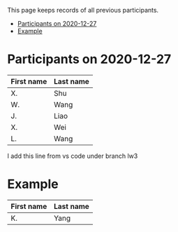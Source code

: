 This page keeps records of all previous participants.

- [Participants on 2020-12-27](#participants-on-2020-12-27)
- [Example](#example)

# Participants on 2020-12-27
|First name|Last name|
|----------|---------|
|X.|Shu|
|W.|Wang|
|J.|Liao|
|X.|Wei|
|L.|Wang|
I add this line from vs code under branch lw3

# Example
|First name|Last name|
|----------|---------|
|K.|Yang|

